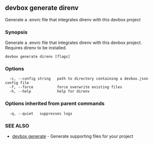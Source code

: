 ## devbox generate direnv

Generate a .envrc file that integrates direnv with this devbox project

### Synopsis

Generate a .envrc file that integrates direnv with this devbox project. Requires direnv to be installed.

```
devbox generate direnv [flags]
```

### Options

```
  -c, --config string   path to directory containing a devbox.json config file
  -f, --force           force overwrite existing files
  -h, --help            help for direnv
```

### Options inherited from parent commands

```
  -q, --quiet   suppresses logs
```

### SEE ALSO

* [devbox generate](devbox_generate.md)	 - Generate supporting files for your project

